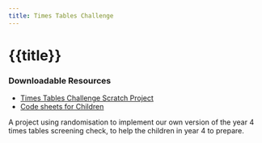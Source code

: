 ```yaml
---
title: Times Tables Challenge
---
```


# {{title}}

### Downloadable Resources

- [Times Tables Challenge Scratch Project](#)
- [Code sheets for Children](#)

A project using randomisation to implement our own version of the year 4 times tables screening check, to help the children in year 4 to prepare.
